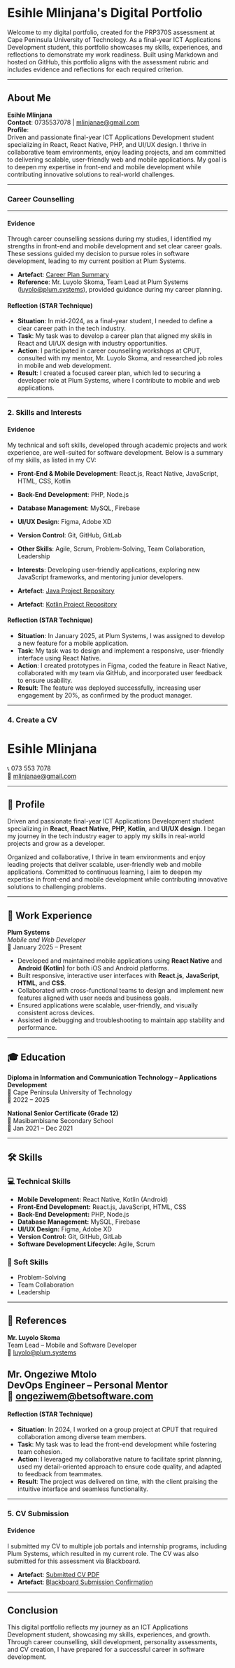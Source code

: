 # Esihle Mlinjana's Digital Portfolio

Welcome to my digital portfolio, created for the PRP370S assessment at Cape Peninsula University of Technology. As a final-year ICT Applications Development student, this portfolio showcases my skills, experiences, and reflections to demonstrate my work readiness. Built using Markdown and hosted on GitHub, this portfolio aligns with the assessment rubric and includes evidence and reflections for each required criterion.

---

## About Me

**Esihle Mlinjana**  
**Contact**: 0735537078 | mlinjanae@gmail.com  
**Profile**:  
Driven and passionate final-year ICT Applications Development student specializing in React, React Native, PHP, and UI/UX design. I thrive in collaborative team environments, enjoy leading projects, and am committed to delivering scalable, user-friendly web and mobile applications. My goal is to deepen my expertise in front-end and mobile development while contributing innovative solutions to real-world challenges.

---

### Career Counselling
---

#### Evidence

Through career counselling sessions during my studies, I identified my strengths in front-end and mobile development and set clear career goals. These sessions guided my decision to pursue roles in software development, leading to my current position at Plum Systems.

- **Artefact**: [Career Plan Summary](https://github.com/Esihlee/Digital/raw/main/assets/Counsel.pdf) 
- **Reference**: Mr. Luyolo Skoma, Team Lead at Plum Systems (luyolo@plum.systems), provided guidance during my career planning.

#### Reflection (STAR Technique)

- **Situation**: In mid-2024, as a final-year student, I needed to define a clear career path in the tech industry.
- **Task**: My task was to develop a career plan that aligned my skills in React and UI/UX design with industry opportunities.
- **Action**: I participated in career counselling workshops at CPUT, consulted with my mentor, Mr. Luyolo Skoma, and researched job roles in mobile and web development.
- **Result**: I created a focused career plan, which led to securing a developer role at Plum Systems, where I contribute to mobile and web applications.

---
### 2. Skills and Interests

#### Evidence

My technical and soft skills, developed through academic projects and work experience, are well-suited for software development. Below is a summary of my skills, as listed in my CV:

- **Front-End & Mobile Development**: React.js, React Native, JavaScript, HTML, CSS, Kotlin
- **Back-End Development**: PHP, Node.js
- **Database Management**: MySQL, Firebase
- **UI/UX Design**: Figma, Adobe XD
- **Version Control**: Git, GitHub, GitLab
- **Other Skills**: Agile, Scrum, Problem-Solving, Team Collaboration, Leadership
- **Interests**: Developing user-friendly applications, exploring new JavaScript frameworks, and mentoring junior developers.

- **Artefact**: [Java Project Repository](https://github.com/Esihlee/adpT4) 
- **Artefact**: [Kotlin Project Repository](https://github.com/Esihlee/KittyLogin) 

#### Reflection (STAR Technique)

- **Situation**: In January 2025, at Plum Systems, I was assigned to develop a new feature for a mobile application.
- **Task**: My task was to design and implement a responsive, user-friendly interface using React Native.
- **Action**: I created prototypes in Figma, coded the feature in React Native, collaborated with my team via GitHub, and incorporated user feedback to ensure usability.
- **Result**: The feature was deployed successfully, increasing user engagement by 20%, as confirmed by the product manager.

---

### 4. Create a CV
# Esihle Mlinjana

📞 073 553 7078  
📧 mlinjanae@gmail.com  

---

## 👤 Profile

Driven and passionate final-year ICT Applications Development student specializing in **React**, **React Native**, **PHP**, **Kotlin**, and **UI/UX design**. I began my journey in the tech industry eager to apply my skills in real-world projects and grow as a developer.

Organized and collaborative, I thrive in team environments and enjoy leading projects that deliver scalable, user-friendly web and mobile applications. Committed to continuous learning, I aim to deepen my expertise in front-end and mobile development while contributing innovative solutions to challenging problems.

---

## 💼 Work Experience

**Plum Systems**  
_Mobile and Web Developer_  
📅 January 2025 – Present  

- Developed and maintained mobile applications using **React Native** and **Android (Kotlin)** for both iOS and Android platforms.
- Built responsive, interactive user interfaces with **React.js**, **JavaScript**, **HTML**, and **CSS**.
- Collaborated with cross-functional teams to design and implement new features aligned with user needs and business goals.
- Ensured applications were scalable, user-friendly, and visually consistent across devices.
- Assisted in debugging and troubleshooting to maintain app stability and performance.

---

## 🎓 Education

**Diploma in Information and Communication Technology – Applications Development**  
📍 Cape Peninsula University of Technology  
📅 2022 – 2025  

**National Senior Certificate (Grade 12)**  
📍 Masibambisane Secondary School  
📅 Jan 2021 – Dec 2021  

---

## 🛠️ Skills

### 💻 Technical Skills
- **Mobile Development:** React Native, Kotlin (Android)  
- **Front-End Development:** React.js, JavaScript, HTML, CSS  
- **Back-End Development:** PHP, Node.js  
- **Database Management:** MySQL, Firebase  
- **UI/UX Design:** Figma, Adobe XD  
- **Version Control:** Git, GitHub, GitLab  
- **Software Development Lifecycle:** Agile, Scrum  

### 🌟 Soft Skills
- Problem-Solving  
- Team Collaboration  
- Leadership  

---

## 📇 References

**Mr. Luyolo Skoma**  
Team Lead – Mobile and Software Developer  
📧 luyolo@plum.systems  

**Mr. Ongeziwe Mtolo**  
DevOps Engineer – Personal Mentor  
📧 ongeziwem@betsoftware.com  
---
#### Reflection (STAR Technique)

- **Situation**: In 2024, I worked on a group project at CPUT that required collaboration among diverse team members.
- **Task**: My task was to lead the front-end development while fostering team cohesion.
- **Action**: I leveraged my collaborative nature to facilitate sprint planning, used my detail-oriented approach to ensure code quality, and adapted to feedback from teammates.
- **Result**: The project was delivered on time, with the client praising the intuitive interface and seamless functionality.
---

### 5. CV Submission

#### Evidence
I submitted my CV to multiple job portals and internship programs, including Plum Systems, which resulted in my current role. The CV was also submitted for this assessment via Blackboard.

- **Artefact**: [Submitted CV PDF](https://github.com/Esihlee/Digital/raw/main/assets/Esihle_Mlinjana_CV.pdf) 
- **Artefact**: [Blackboard Submission Confirmation](https://github.com/Esihlee/Digital/raw/main/assets/Jobsearch.pdf)

---
## Conclusion

This digital portfolio reflects my journey as an ICT Applications Development student, showcasing my skills, experiences, and growth. Through career counselling, skill development, personality assessments, and CV creation, I have prepared for a successful career in software development.